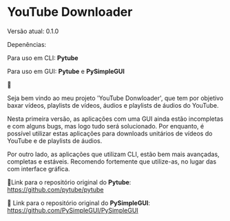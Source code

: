 # YouTube Downloader
Versão atual: 0.1.0

Depenências: 

Para uso em CLI: **Pytube**

Para uso em GUI: **Pytube** e **PySimpleGUI**

📝

Seja bem vindo ao meu projeto 'YouTube Donwloader', que tem por objetivo 
baxar vídeos, playlists de vídeos, áudios e playlists de áudios do YouTube.

Nesta primeira versão, as aplicações com uma GUI ainda estão incompletas
e com alguns bugs, mas logo tudo será solucionado. Por enquanto, é possível 
utilizar estas aplicações para downloads unitários de vídeos do YouTube e de
playlists de áudios.

Por outro lado, as aplicações que utilizam CLI, estão bem mais avançadas, 
completas e estáveis. Recomendo fortemente que utilize-as, no lugar das 
com interface gráfica. 

🔗Link para o repositório original do **Pytube**: 
https://github.com/pytube/pytube

🔗 Link para o repositório original do **PySimpleGUI**:
https://github.com/PySimpleGUI/PySimpleGUI